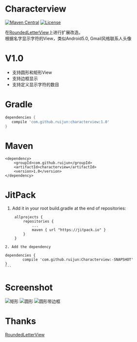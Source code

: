 # Characterview

[![Maven Central](https://maven-badges.herokuapp.com/maven-central/com.github.ruijun/characterview/badge.svg)](https://maven-badges.herokuapp.com/maven-central/com.github.ruijun/characterview/)
[![License](https://img.shields.io/badge/license-Apache%202-4EB1BA.svg)](https://www.apache.org/licenses/LICENSE-2.0.html)

在[RoundedLetterView](https://github.com/ruijun/RoundedLetterView)上进行扩展改造。  
根据名字显示字符的View，类似Android5.0, Gmail风格联系人头像

V1.0
========
* 支持圆形和矩形View
* 支持边框显示
* 支持定义显示字符的数目

Gradle
========
```groovy
dependencies {
   compile 'com.github.ruijun:characterview:1.0'
}
```

Maven
========
```
<dependency>
    <groupId>com.github.ruijun</groupId>
    <artifactId>characterview</artifactId>
    <version>1.0</version>
</dependency>

```

JitPack
========
1. Add it in your root build.gradle at the end of repositories:  
   ```
	allprojects {
		repositories {
			...
			maven { url "https://jitpack.io" }
		}
	}
 ```
 2. Add the dependency  
   ```
	dependencies {
	        compile 'com.github.ruijun:Characterview:-SNAPSHOT'
	}
	```

Screenshot  
========
![矩形](/Screenshots/screenshot1.png) ![圆形](/Screenshots/screenshot2.png) ![圆形带边框](/Screenshots/screenshot3.png)  

Thanks 
========
[RoundedLetterView](https://github.com/ruijun/RoundedLetterView) 

